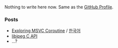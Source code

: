 
Nothing to write here now. Same as the [GitHub Profile](https://github.com/luncliff).

### Posts

- [Exploring MSVC Coroutine](./posts/Exploring-MSVC-Coroutine.md) / [한국어](./posts/MSVC-Coroutine-알아보기.md)
- [libjpeg C API](./posts/working-with-libjpeg.md)
- ...?
